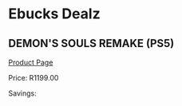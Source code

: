 
# Ebucks Dealz
## DEMON'S SOULS REMAKE (PS5)
[Product Page](https://www.ebucks.com/web/shop/productSelected.do?prodId=1097657956&catId=724351586)

Price: R1199.00

Savings: 


	